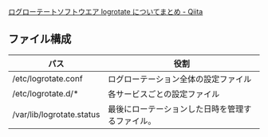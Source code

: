 [ログローテートソフトウエア logrotate についてまとめ - Qiita](https://qiita.com/shotets/items/e13e1d1739eaea7b1ff9)

## ファイル構成

| パス                      | 役割                                             |
| ------------------------- | ------------------------------------------------ |
| /etc/logrotate.conf       | ログローテーション全体の設定ファイル             |
| /etc/logrotate.d/\*       | 各サービスごとの設定ファイル                     |
| /var/lib/logrotate.status | 最後にローテーションした日時を管理するファイル。 |
